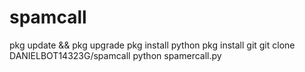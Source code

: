 # spamcall
pkg update && pkg upgrade 
pkg install python
pkg install git
git clone DANIELBOT14323G/spamcall
python spamercall.py
